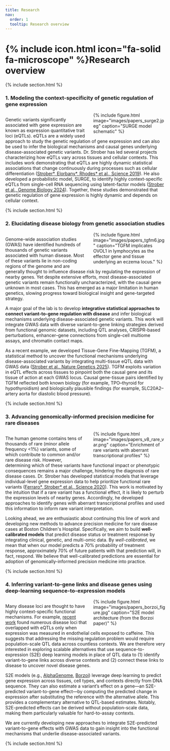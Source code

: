 ```yaml
---
title: Research
nav:
  order: 1
  tooltip: Research overview
---
```


# {% include icon.html icon="fa-solid fa-microscope" %}Research overview

{% include section.html %}

### 1. Modeling the context-specificity of genetic regulation of gene expression

<div style="overflow:auto; text-align:left;">
  <div style="float:right; width:45%; margin-left:20px; margin-bottom:10px;">
    {% include figure.html image="images/papers_surge2.jpeg" caption="SURGE model schematic" %}
  </div>

  Genetic variants significantly associated with gene expression are known as expression quantitative trait loci (eQTLs). eQTLs are a widely used approach to study the genetic regulation of gene expression and can also be used to infer the biological mechanisms and causal genes underlying disease-associated genetic variants. Dr. Strober has led several projects characterizing how eQTLs vary across tissues and cellular contexts. This includes work demonstrating that eQTLs are highly dynamic statistical associations that change continuously during processes such as cellular differentiation (<a href="https://pubmed.ncbi.nlm.nih.gov/31249060/">Strober*, Elorbany*, Rhodes* et&nbsp;al., Science&nbsp;2019</a>). He also developed a probabilistic model, SURGE, to identify highly context-specific eQTLs from single-cell RNA sequencing using latent-factor models (<a href="https://genomebiology.biomedcentral.com/articles/10.1186/s13059-023-03152-z">Strober et&nbsp;al., Genome Biology&nbsp;2024</a>). Together, these studies demonstrated that genetic regulation of gene expression is highly dynamic and depends on cellular context.
</div>

<div style="clear:both;"></div>
{% include section.html %}

### 2. Elucidating disease biology from genetic association studies

<div style="overflow:auto; text-align:left;">
  <div style="float:right; width:45%; margin-left:20px; margin-bottom:10px;">
    {% include figure.html image="images/papers_tgfm6.jpg" caption="TGFM implicates OVOL1 in lymphocytes as the effector gene and tissue underlying an eczema locus." %}
  </div>

<p>
Genome-wide association studies (GWAS) have identified hundreds of thousands of genetic variants associated with human disease. Most of these variants lie in non-coding regions of the genome and are generally thought to influence disease risk by regulating the expression of nearby genes. Yet despite extensive efforts, most disease-associated genetic variants remain functionally uncharacterized, with the causal gene unknown in most cases. This has emerged as a major limitation in human genetics, slowing progress toward biological insight and gene-targeted strategy.
</p>

<p>
A major goal of the lab is to develop <strong>integrative statistical approaches to connect variant-to-gene regulation with disease</strong> and infer biological mechanisms underlying disease-associated genetic variants. This work will integrate GWAS data with diverse variant-to-gene linking strategies derived from functional genomic datasets, including QTL analyses, CRISPR-based perturbations, enhancer–gene connections from single-cell multiome assays, and chromatin contact maps.
</p>

<p>
As a recent example, we developed Tissue-Gene Fine-Mapping (TGFM), a statistical method to uncover the functional mechanisms underlying disease-associated variants by integrating multi-tissue eQTL data with GWAS data (<a href="https://pubmed.ncbi.nlm.nih.gov/39747598/">Strober et&nbsp;al., Nature Genetics&nbsp;2025</a>). TGFM exploits variation in eQTL effects across tissues to pinpoint both the causal gene and its tissue of action at each GWAS locus. Causal gene-tissue pairs identified by TGFM reflected both known biology (for example, TPO–thyroid for hypothyroidism) and biologically plausible findings (for example, SLC20A2–artery aorta for diastolic blood pressure).
</p>
</div>

<div style="clear:both;"></div>
{% include section.html %}

### 3. Advancing genomically-informed precision medicine for rare diseases

<div style="overflow:auto; text-align:left;">
  <div style="float:right; width:45%; margin-left:20px; margin-bottom:10px;">
    {% include figure.html image="images/papers_v8_rare_var.png" caption="Enrichment of rare variants with aberrant transcriptional profiles" %}
  </div>

The human genome contains tens of thousands of rare (minor allele frequency &lt;1%) variants, some of which contribute to common and/or rare disease risk. However, determining which of these variants have functional impact or phenotypic consequences remains a major challenge, hindering the diagnosis of rare disease cases. Dr. Strober has developed statistical models that leverage individual-level gene expression data to help prioritize functional rare variants (<a href="https://pmc.ncbi.nlm.nih.gov/articles/PMC7646251/">Ferraro*, Strober* et&nbsp;al., Science&nbsp;2020</a>). This work is motivated by the intuition that if a rare variant has a functional effect, it is likely to perturb the expression levels of nearby genes. Accordingly, he developed approaches to identify genes with aberrant transcriptional profiles and used this information to inform rare variant interpretation.

Looking ahead, we are enthusiastic about continuing this line of work and developing new methods to advance precision medicine for rare disease cases at Boston Children's Hospital. Specifically, we aim to build <strong>well-calibrated models</strong> that predict disease status or treatment response by integrating clinical, genetic, and multi-omic data. By <em>well-calibrated</em>, we mean that when our model predicts a 70% probability of treatment response, approximately 70% of future patients with that prediction will, in fact, respond. We believe that well-calibrated predictions are essential for adoption of genomically-informed precision medicine into practice.
</div>

<div style="clear:both;"></div>
{% include section.html %}

### 4. Inferring variant-to-gene links and disease genes using deep-learning sequence-to-expression models

<div style="overflow:auto; text-align:left;">
  <div style="float:right; width:45%; margin-left:20px; margin-bottom:10px;">
    {% include figure.html image="images/papers_borzoi_figure.jpg" caption="S2E model architecture (from the Borzoi paper)" %}
  </div>

Many disease loci are thought to have highly context-specific functional mechanisms. For example, <a href="https://www.biorxiv.org/content/10.1101/2025.04.30.651602v1.abstract">recent work</a> found numerous disease loci that overlapped with eQTLs only when expression was measured in endothelial cells exposed to caffeine. This suggests that addressing the missing regulation problem would require population-scale QTL data across countless contexts. We are therefore very interested in exploring scalable alternatives that use sequence-to-expression (S2E) deep learning models in place of QTL data to (1) identify variant-to-gene links across diverse contexts and (2) connect these links to disease to uncover novel disease genes.

S2E models (e.g., <a href="https://www.biorxiv.org/content/10.1101/2025.06.25.661532v2">AlphaGenome</a>, <a href="https://www.nature.com/articles/s41588-024-02053-6">Borzoi</a>) leverage deep learning to predict gene expression across tissues, cell types, and contexts directly from DNA sequence. They can also estimate a variant’s effect on a gene—an S2E-predicted variant-to-gene effect—by computing the predicted change in expression after substituting the reference with the alternative allele. This provides a complementary alternative to QTL-based estimates. Notably, S2E-predicted effects can be derived without population-scale data, making them particularly valuable for hard-to-assay contexts.

We are currently developing new approaches to integrate S2E-predicted variant-to-gene effects with GWAS data to gain insight into the functional mechanisms that underlie disease-associated variants.
</div>

<div style="clear:both;"></div>
{% include section.html %}


